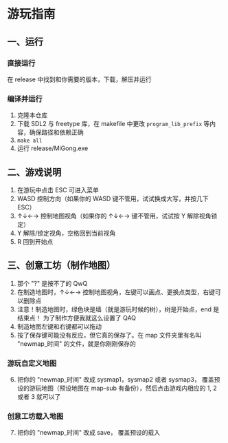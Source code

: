 # 游玩指南

## 一、运行

### 直接运行

在 release 中找到和你需要的版本，下载，解压并运行

### 编译并运行

1. 克隆本仓库
2. 下载 SDL2 与 freetype 库，在 makefile 中更改 `program_lib_prefix` 等内容，确保路径和依赖正确
3. `make all`
4. 运行 release/MiGong.exe

## 二、游戏说明

1. 在游玩中点击 ESC 可进入菜单
2. WASD 控制方向（如果你的 WASD 键不管用，试试换成大写，并按几下 ESC）
3. ↑↓←→ 控制地图视角（如果你的 ↑↓←→ 键不管用，试试按 Y 解除视角锁定）
4. Y 解除/锁定视角，空格回到当前视角
5. R 回到开始点




## 三、创意工坊（制作地图）

1. 那个 "?" 是按不了的 QwQ
2. 在制造地图时，↑↓←→ 控制地图视角，左键可以画点、更换点类型，右键可以删除点
3. 注意！制造地图时，绿色块是墙（就是游玩时候的树），树是开始点，end 是结束点！
为了制作方便我就这么设置了 QAQ
4. 制造地图左键和右键都可以拖动
5. 按了保存键可能没有反应，但它真的保存了。在 map 文件夹里有名叫 "newmap_时间" 的文件，就是你刚刚保存的

### 游玩自定义地图

6. 把你的 "newmap_时间" 改成 sysmap1，sysmap2 或者 sysmap3， 覆盖预设的游玩地图（预设地图在 map-sub 有备份），然后点击游戏内相应的 1, 2 或者 3 就可以了

### 创意工坊载入地图

7. 把你的 "newmap_时间" 改成 save， 覆盖预设的载入
